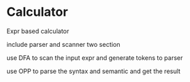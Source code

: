 # Calculator
Expr based calculator

include parser and scanner two section

use DFA to scan the input expr and generate tokens to parser

use OPP to parse the syntax and semantic and get the result